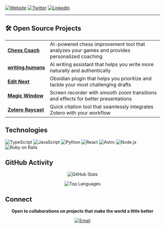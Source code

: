 


<br>

[![Website](https://img.shields.io/badge/shreyasprakash.com-000000?style=flat-square&logoColor=white)](https://www.shreyasprakash.com)
[![Twitter](https://img.shields.io/badge/@shreyasmakes-000000?style=flat-square&logoColor=white)](https://twitter.com/shreyasmakes)
[![LinkedIn](https://img.shields.io/badge/LinkedIn-000000?style=flat-square&logoColor=white)](https://linkedin.com/in/shreyasprakash)

</div>

---

## 🛠️ Open Source Projects

<table>
  <tr>
    <td><b><a href="https://chesscoach-one.vercel.app/">Chess Coach</a></b></td>
    <td>AI-powered chess improvement tool that analyzes your games and provides personalized coaching</td>
  </tr>
  <tr>
    <td><b><a href="https://github.com/shreyas-makes/writing.humans">writing.humans</a></b></td>
    <td>AI writing assistant that helps you write more naturally and authentically</td>
  </tr>
  <tr>
    <td><b><a href="https://github.com/shreyas-makes/editnext-plugin">Edit Next</a></b></td>
    <td>Obsidian plugin that helps you prioritize and tackle your most challenging drafts</td>
  </tr>
  <tr>
    <td><b><a href="https://github.com/shreyas-makes/magic-window">Magic Window</a></b></td>
    <td>Screen recorder with smooth zoom transitions and effects for better presentations</td>
  </tr>
  <tr>
    <td><b><a href="https://github.com/shreyas-makes/zotero-raycast">Zotero Raycast</a></b></td>
    <td>Quick citation tool that seamlessly integrates Zotero with your workflow</td>
  </tr>
</table>


## Technologies

![TypeScript](https://img.shields.io/badge/TypeScript-000000?style=flat-square&logo=typescript&logoColor=white)
![JavaScript](https://img.shields.io/badge/JavaScript-000000?style=flat-square&logo=javascript&logoColor=white)
![Python](https://img.shields.io/badge/Python-000000?style=flat-square&logo=python&logoColor=white)
![React](https://img.shields.io/badge/React-000000?style=flat-square&logo=react&logoColor=white)
![Astro](https://img.shields.io/badge/Astro-000000?style=flat-square&logo=astro&logoColor=white)
![Node.js](https://img.shields.io/badge/Node.js-000000?style=flat-square&logo=node.js&logoColor=white)
![Ruby on Rails](https://img.shields.io/badge/Ruby%20on%20Rails-000000?style=flat-square&logo=ruby-on-rails&logoColor=white)

## GitHub Activity

<div align="center">
  
![GitHub Stats](https://github-readme-stats.vercel.app/api?username=shreyas-makes&show_icons=true&theme=transparent&hide_border=true&bg_color=ffffff&title_color=000000&icon_color=000000&text_color=000000&count_private=true)

![Top Languages](https://github-readme-stats.vercel.app/api/top-langs/?username=shreyas-makes&layout=compact&theme=transparent&hide_border=true&bg_color=ffffff&title_color=000000&text_color=000000)

</div>

## Connect

<div align="center">

**Open to collaborations on projects that make the world a little better**

[![Email](https://img.shields.io/badge/Contact-000000?style=flat-square&logoColor=white)](mailto:shreyas314159@gmail.com)

<br><br>

</div>

